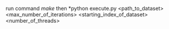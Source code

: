 run command *make*
then *python execute.py <path_to_dataset> <max_number_of_iterations> <starting_index_of_dataset> <number_of_threads>
